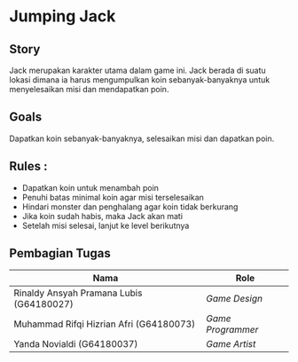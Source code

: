 # Jumping Jack

## Story
Jack merupakan karakter utama dalam game ini. Jack berada di suatu lokasi dimana ia harus mengumpulkan koin sebanyak-banyaknya untuk menyelesaikan misi dan mendapatkan poin. 

## Goals
Dapatkan koin sebanyak-banyaknya, selesaikan misi dan dapatkan poin.

## Rules : 
- Dapatkan koin untuk menambah poin
- Penuhi batas minimal koin agar misi terselesaikan
- Hindari monster dan penghalang agar koin tidak berkurang
- Jika koin sudah habis, maka Jack akan mati
- Setelah misi selesai, lanjut ke level berikutnya

## Pembagian Tugas
| Nama | Role |
| ------ | ------ |
| Rinaldy Ansyah Pramana Lubis (G64180027) | *Game Design* |
| Muhammad Rifqi Hizrian Afri (G64180073) | *Game Programmer* |
| Yanda Novialdi (G64180037) | *Game Artist* |
